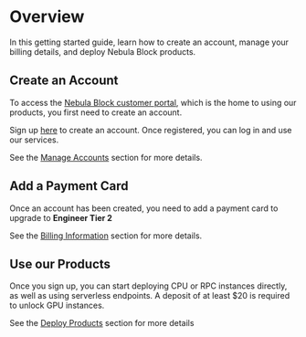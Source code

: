 # Overview

In this getting started guide, learn how to create an account, manage your billing details,
and deploy Nebula Block products.

## Create an Account

To access the [Nebula Block customer portal](https://nebulablock.com/home), which is the home to using our products, you first need to create an account.

Sign up [here](https://nebulablock.com/login) to create an account. Once registered, you can log in and use our services.

See the [Manage Accounts](Manage_Accounts.md) section for more details.

## Add a Payment Card

Once an account has been created, you need to add a payment card to upgrade to **Engineer Tier 2**

See the [Billing Information](Billing_Information.md) section for more details.

## Use our Products

Once you sign up, you can start deploying CPU or RPC instances directly, as well as using serverless endpoints. 
A deposit of at least $20 is required to unlock GPU instances.


See the [Deploy Products](Deploy_Products.md) section for more details
